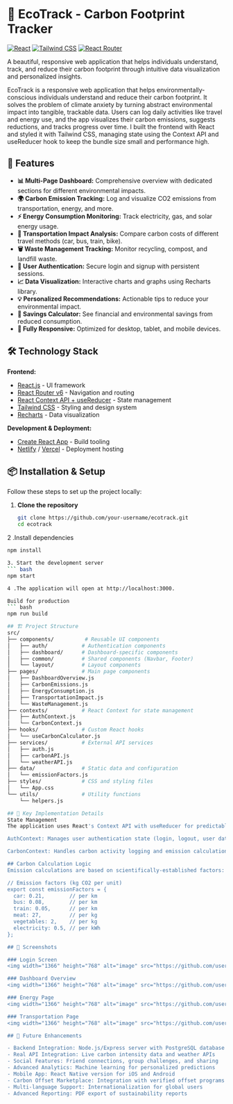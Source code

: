# 🌱 EcoTrack - Carbon Footprint Tracker

[![React](https://img.shields.io/badge/React-18.2.0-61DAFB?logo=react)](https://reactjs.org/)
[![Tailwind CSS](https://img.shields.io/badge/Tailwind_CSS-3.3.0-06B6D4?logo=tailwindcss)](https://tailwindcss.com/)
[![React Router](https://img.shields.io/badge/React_Router-6.8.0-CA4245?logo=reactrouter)](https://reactrouter.com/)

A beautiful, responsive web application that helps individuals understand, track, and reduce their carbon footprint through intuitive data visualization and personalized insights.

EcoTrack is a responsive web application that helps environmentally-conscious individuals 
understand and reduce their carbon footprint. It solves the problem of climate anxiety by 
turning abstract environmental impact into tangible, trackable data. Users can log daily 
activities like travel and energy use, and the app visualizes their carbon emissions, suggests 
reductions, and tracks progress over time. I built the frontend with React and styled it with 
Tailwind CSS, managing state using the Context API and useReducer hook to keep the 
bundle size small and performance high.

## 🚀 Features

- **📊 Multi-Page Dashboard:** Comprehensive overview with dedicated sections for different environmental impacts.
- **🌍 Carbon Emission Tracking:** Log and visualize CO2 emissions from transportation, energy, and more.
- **⚡ Energy Consumption Monitoring:** Track electricity, gas, and solar energy usage.
- **🚗 Transportation Impact Analysis:** Compare carbon costs of different travel methods (car, bus, train, bike).
- **🗑️ Waste Management Tracking:** Monitor recycling, compost, and landfill waste.
-  **🔐 User Authentication:** Secure login and signup with persistent sessions.
- **📈 Data Visualization:** Interactive charts and graphs using Recharts library.
-  **💡 Personalized Recommendations:** Actionable tips to reduce your environmental impact.
-  **🎯 Savings Calculator:** See financial and environmental savings from reduced consumption.
- **📱 Fully Responsive:** Optimized for desktop, tablet, and mobile devices.

## 🛠️ Technology Stack

**Frontend:**
- [React.js](https://reactjs.org/) - UI framework
- [React Router v6](https://reactrouter.com/) - Navigation and routing
- [React Context API + useReducer](https://reactjs.org/docs/context.html) - State management
- [Tailwind CSS](https://tailwindcss.com/) - Styling and design system
- [Recharts](https://recharts.org/) - Data visualization

**Development & Deployment:**
- [Create React App](https://create-react-app.dev/) - Build tooling
- [Netlify](https://www.netlify.com/) / [Vercel](https://vercel.com/) - Deployment hosting

## 📦 Installation & Setup

Follow these steps to set up the project locally:

1. **Clone the repository**
   ```bash
   git clone https://github.com/your-username/ecotrack.git
   cd ecotrack
2 .Install dependencies
```bash
npm install

3. Start the development server
``` bash
npm start

4 .The application will open at http://localhost:3000.

Build for production
``` bash
npm run build

## 🏗️ Project Structure
src/
├── components/          # Reusable UI components
│   ├── auth/           # Authentication components
│   ├── dashboard/      # Dashboard-specific components
│   ├── common/         # Shared components (Navbar, Footer)
│   └── layout/         # Layout components
├── pages/              # Main page components
│   ├── DashboardOverview.js
│   ├── CarbonEmissions.js
│   ├── EnergyConsumption.js
│   ├── TransportationImpact.js
│   └── WasteManagement.js
├── contexts/           # React Context for state management
│   ├── AuthContext.js
│   └── CarbonContext.js
├── hooks/              # Custom React hooks
│   └── useCarbonCalculator.js
├── services/           # External API services
│   ├── auth.js
│   ├── carbonAPI.js
│   └── weatherAPI.js
├── data/               # Static data and configuration
│   └── emissionFactors.js
├── styles/             # CSS and styling files
│   └── App.css
└── utils/              # Utility functions
    └── helpers.js

## 🎯 Key Implementation Details
State Management
The application uses React's Context API with useReducer for predictable state management:

AuthContext: Manages user authentication state (login, logout, user data)

CarbonContext: Handles carbon activity logging and emission calculations

## Carbon Calculation Logic
Emission calculations are based on scientifically-established factors:

// Emission factors (kg CO2 per unit)
export const emissionFactors = {
  car: 0.21,        // per km
  bus: 0.08,        // per km
  train: 0.05,      // per km
  meat: 27,         // per kg
  vegetables: 2,    // per kg
  electricity: 0.5, // per kWh
};

## 📸 Screenshots

### Login Screen
<img width="1366" height="768" alt="image" src="https://github.com/user-attachments/assets/de9492d1-a255-44fe-9f34-bd580ce1f944" />

### Dashboard Overview
<img width="1366" height="768" alt="image" src="https://github.com/user-attachments/assets/a919d92d-8d90-473d-96ab-f82ffae91de7" />

### Energy Page
<img width="1366" height="768" alt="image" src="https://github.com/user-attachments/assets/2b9891af-0f36-4bd9-bea3-94cd96eb074c" />

### Transportation Page
<img width="1366" height="768" alt="image" src="https://github.com/user-attachments/assets/cb24de3e-5485-48f7-b491-a7af850c7740" />

## 🚀 Future Enhancements

- Backend Integration: Node.js/Express server with PostgreSQL database
- Real API Integration: Live carbon intensity data and weather APIs
- Social Features: Friend connections, group challenges, and sharing
- Advanced Analytics: Machine learning for personalized predictions
- Mobile App: React Native version for iOS and Android
- Carbon Offset Marketplace: Integration with verified offset programs
- Multi-language Support: Internationalization for global users
- Advanced Reporting: PDF export of sustainability reports
